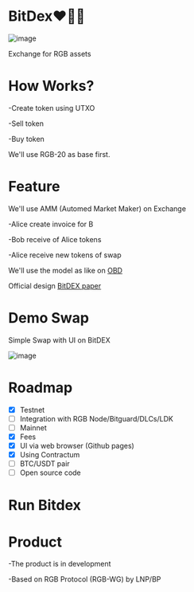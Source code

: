 # BitDex❤️💚💙

![image](https://user-images.githubusercontent.com/83122757/216992922-86d2c936-41b3-4c72-b1c7-202582f4287b.png)

Exchange for RGB assets

# How Works?

-Create token using UTXO

-Sell token

-Buy token

We'll use RGB-20 as base first.

# Feature

We'll use AMM (Automed Market Maker) on Exchange

-Alice create invoice for B

-Bob receive of Alice tokens 

-Alice receive new tokens of swap

We'll use the model as like on [OBD](https://github.com/omnilaboratory/OmniBOLT-spec/blob/master/OmniBOLT-06-Automatic-Market-Maker-and-DEX.md)

Official design [BitDEX paper](https://arealayer.gitbook.io/bitdex/)

# Demo Swap

Simple Swap with UI on BitDEX

![image](https://user-images.githubusercontent.com/83122757/227921507-7d2f8fb5-5d03-4720-9c89-867ce010f857.png)


# Roadmap

- [X] Testnet
- [ ] Integration with RGB Node/Bitguard/DLCs/LDK
- [ ] Mainnet
- [x] Fees
- [X] UI via web browser (Github pages)
- [X] Using Contractum
- [ ] BTC/USDT pair
- [ ] Open source code

# Run Bitdex


# Product

-The product is in development

-Based on RGB Protocol (RGB-WG) by LNP/BP
